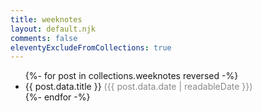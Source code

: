 ```yaml
---
title: weeknotes
layout: default.njk
comments: false
eleventyExcludeFromCollections: true
---
```


<ul>
    {%- for post in collections.weeknotes reversed -%}
        <li><a style="text-decoration: none" href="{{ post.url }}">{{ post.data.title }}</a> <span style="opacity: 0.5">({{ post.data.date | readableDate }})</span></li>
    {%- endfor -%}
</ul>
